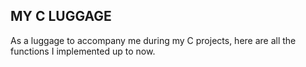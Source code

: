 ## MY C LUGGAGE
As a luggage to accompany me during my C projects, here are all the functions I implemented up to now. 
